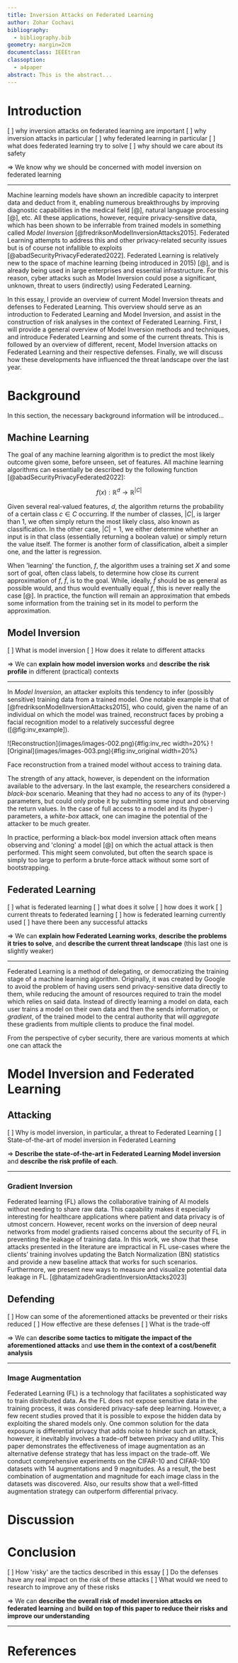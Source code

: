```yaml
---
title: Inversion Attacks on Federated Learning
author: Zohar Cochavi
bibliography: 
  - bibliography.bib
geometry: margin=2cm
documentclass: IEEEtran
classoption:
  - a4paper
abstract: This is the abstract...
---
```


<!-- **Abstract**

Federated Learning has brought improvements to the current state of machine
learning by providing better safety with regard to user data and privacy.
One of the ways in which this type of learning avoids hints about
releasing training data is by providing a layer of obscurity between the output
and the relation to the training data. Still, these models have been shown to be
able to be inverted. The impact of this on privacy and safety depends on the
extent to which this can be related to the individual training scheme. We
provide an overview of inversion attacks that can aid in the establishment of
risk assessments and (state-of-the-art something about why collecting is a good
idea) to determine whether these kinds of attacks pose a real threat in the
status-quo. -->

# Introduction

[ ] why inversion attacks on federated learning are important
  [ ] why inversion attacks in particular
  [ ] why federated learning in particular
    [ ] what does federated learning try to solve
    [ ] why should we care about its safety

=> We know why we should be concerned with model inversion on federated learning

-----

Machine learning models have shown an incredible capacity to interpret data and
deduct from it, enabling numerous breakthroughs by improving diagnostic
capabilities in the medical field [@], natural language processing [@], etc.
All these applications, however, require privacy-sensitive data, which has been
shown to be inferrable from trained models in something called _Model Inversion_
[@fredriksonModelInversionAttacks2015]. Federated Learning attempts to address
this and other privacy-related security issues but is of course not infallible
to exploits [@abadSecurityPrivacyFederated2022]. Federated Learning is
relatively new to the space of machine learning (being introduced in 2015) [@],
and is already being used in large enterprises and essential infrastructure. For
this reason, cyber attacks such as Model Inversion could pose a significant,
unknown, threat to users (indirectly) using Federated Learning.

In this essay, I provide an overview of current Model Inversion threats and
defenses to Federated Learning. This overview should serve as an introduction to
Federated Learning and Model Inversion, and assist in the construction of risk
analyses in the context of Federated Learning. First, I will provide a general
overview of Model Inversion methods and techniques, and introduce Federated
Learning and some of the current threats. This is followed by an overview of
different, recent, Model Inversion attacks on Federated Learning and their
respective defenses. Finally, we will discuss how these developments have
influenced the threat landscape over the last year.

# Background

<!-- What is the goal of this section and what does it contain -->

In this section, the necessary background information will be introduced...

## Machine Learning

The goal of any machine learning algorithm is to predict the most likely outcome
given some, before unseen, set of features. All machine learning algorithms can
essentially be described by the following function [@abadSecurityPrivacyFederated2022]:

$$f(x): \mathbb{R}^d \rightarrow \mathbb{R}^{|C|}$$

Given several real-valued features, $d$, the algorithm returns the
probability of a certain class $c \in C$ occurring. If the number of classes,
$|C|$, is larger than 1, we often simply return the most likely class, also known
as classification. In the other case, $|C| = 1$, we either determine whether an
input is in that class (essentially returning a boolean value) or simply return
the value itself. The former is another form of classification, albeit a simpler
one, and the latter is regression.

When 'learning' the function, $f$, the algorithm uses a training set $X$ and
some sort of goal, often class labels, to determine how close its current
approximation of $f$, $\tilde{f}$, is to the goal. While, ideally, $\tilde{f}$
should be as general as possible would, and thus would eventually
equal $f$, this is never really the case [@]. In practice, the function will
remain an approximation that embeds some information from the training
set in its model to perform the approximation.

## Model Inversion

[ ] What is model inversion
[ ] How does it relate to different attacks

=> We can **explain how model inversion works** and **describe the
risk profile** in different (practical) contexts

-----

In _Model Inversion_, an attacker exploits this tendency to infer (possibly
sensitive) training data from a trained model. One notable example is that of
[@fredriksonModelInversionAttacks2015], who could, given the name of an
individual on which the model was trained, reconstruct faces by probing a facial
recognition model to a relatively successful degree ([@fig:inv_example]).

<div id="fig:inv_example">
![Reconstruction](images/images-002.png){#fig:inv_rec width=20%}
![Original](images/images-003.png){#fig:inv_original width=20%}

Face reconstruction from a trained model without access to training data.
</div>

The strength of any attack, however, is dependent on the information available
to the adversary. In the last example, the researchers considered a _black-box_
scenario. Meaning that they had no access to any of its (hyper-) parameters, but
could only probe it by submitting some input and observing the return values. In
the case of full access to a model and its (hyper-) parameters, a _white-box_
attack, one can imagine the potential of the attacker to be much greater.

In practice, performing a black-box model inversion attack often means
observing and 'cloning' a model [@] on which the actual attack is then
performed. This might seem convoluted, but often the search space is simply too
large to perform a brute-force attack without some sort of bootstrapping.

## Federated Learning

[ ] what is federated learning
  [ ] what does it solve
  [ ] how does it work
[ ] current threats to federated learning
  [ ] how is federated learning currently used
  [ ] have there been any successful attacks

=> We can **explain how Federated Learning works**, **describe the
problems it tries to solve**, and **describe the current threat landscape**
(this last one is slightly weaker)

-----

Federated Learning is a method of delegating, or democratizing the training
stage of a machine learning algorithm. Originally, it was created by Google to
avoid the problem of having users send privacy-sensitive data directly to them,
while reducing the amount of resources required to train the model which relies
on said data. Instead of directly learning a model on data, each user trains a
model on their own data and then the sends information, or _gradient_, of the
trained model to the central authority that will _aggregate_ these gradients
from multiple clients to produce the final model.

<!-- More technical details the type of data being sent -->

<!-- More technical detail on the aggregation process -->

From the perspective of cyber security, there are various moments at which one
can attack the 

# Model Inversion and Federated Learning

## Attacking

[ ] Why is model inversion, in particular, a threat to Federated Learning
[ ] State-of-the-art of model inversion in Federated Learning

=> **Describe the state-of-the-art in Federated Learning Model
inversion** and **describe the risk profile of each**.

-----

### Gradient Inversion

Federated learning (FL) allows the collaborative training
of AI models without needing to share raw data. This capability makes it
especially interesting for healthcare applications where patient and data
privacy is of utmost concern.  However, recent works on the inversion of deep
neural networks from model gradients raised concerns about the security of FL in
preventing the leakage of training data. In this work, we show that these
attacks presented in the literature are impractical in FL use-cases where the
clients’ training involves updating the Batch Normalization (BN) statistics and
provide a new baseline attack that works for such scenarios. Furthermore, we
present new ways to measure and visualize potential data leakage in FL.
[@hatamizadehGradientInversionAttacks2023]

## Defending

[ ] How can some of the aforementioned attacks be prevented or their risks
reduced
[ ] How effective are these defenses
[ ] What is the trade-off

=> We can **describe some tactics to mitigate the impact of the
aforementioned attacks** and **use them in the context of a cost/benefit
analysis**

-----

### Image Augmentation

Federated Learning (FL) is a technology that facilitates a
sophisticated way to train distributed data. As the FL does not expose sensitive
data in the training process, it was considered privacy-safe deep learning.
However, a few recent studies proved that it is possible to expose the hidden
data by exploiting the shared models only. One common solution for the data
exposure is differential privacy that adds noise to hinder such an attack,
however, it inevitably involves a trade-off between privacy and utility. This
paper demonstrates the effectiveness of image augmentation as an alternative
defense strategy that has less impact on the trade-off. We conduct comprehensive
experiments on the CIFAR-10 and CIFAR-100 datasets with 14 augmentations and 9
magnitudes. As a result, the best combination of augmentation and magnitude for
each image class in the datasets was discovered. Also, our results show that a
well-fitted augmentation strategy can outperform differential privacy.

# Discussion

# Conclusion

[ ] How 'risky' are the tactics described in this essay
[ ] Do the defenses have any real impact on the risk of these attacks
[ ] What would we need to research to improve any of these risks

=> We can **describe the overall risk of model inversion attacks on
federated learning** and **build on top of this paper to reduce their risks and
improve our understanding**

-----

# References
